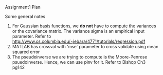 Assignment1 Plan

Some general notes

1. For Gaussian basis functions, we **do not** have to compute the variances or the covariance matrix. The variance sigma is an empirical input parameter. Refer to http://www.cs.columbia.edu/~jebara/4771/tutorials/regression.pdf
2. MATLAB has crossval with 'mse' parameter to cross validate using mean squared error
3. The pseudoinverse we are trying to compute is the Moore-Penrose psuedoinverse. Hence, we can use pinv for it. Refer to Bishop Ch3 pg142

